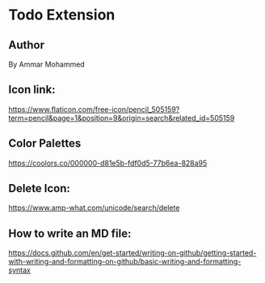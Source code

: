 # Todo Extension
## Author
By Ammar Mohammed

## Icon link: 
https://www.flaticon.com/free-icon/pencil_505159?term=pencil&page=1&position=9&origin=search&related_id=505159

## Color Palettes
https://coolors.co/000000-d81e5b-fdf0d5-77b6ea-828a95

## Delete Icon:
https://www.amp-what.com/unicode/search/delete

## How to write an MD file:
https://docs.github.com/en/get-started/writing-on-github/getting-started-with-writing-and-formatting-on-github/basic-writing-and-formatting-syntax